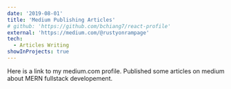 ```yaml
---
date: '2019-08-01'
title: 'Medium Publishing Articles'
# github: 'https://github.com/bchiang7/react-profile'
external: 'https://medium.com/@rustyonrampage'
tech:
  - Articles Writing
showInProjects: true
---
```


Here is a link to my medium.com profile. Published some articles on medium about MERN fullstack developement.
